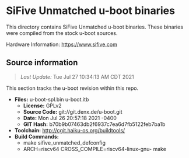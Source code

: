 SiFive Unmatched u-boot binaries
===================

This directory contains SiFive Unmatched u-boot binaries.
These binaries were compiled from the stock u-boot sources.

Hardware Information: <https://www.sifive.com>

Source information
-------------
> *Last Update:* Tue Jul 27 10:34:13 AM CDT 2021

This section tracks the u-boot revision within this repo.

* **Files:**  u-boot-spl.bin u-boot.itb
  * **License:** GPLv2
  * **Source Code:** git://git.denx.de/u-boot.git
  * **Date:** Mon Jul 26 20:57:18 2021 -0400
  * **GIT Hash:** b70b9b07463db2f6937c7ea6d7fb5122feb7ba1b
* **Toolchain:** http://cgit.haiku-os.org/buildtools/
* **Build Commands:**
  * make sifive_unmatched_defconfig
  * ARCH=riscv64 CROSS_COMPILE=riscv64-linux-gnu- make
